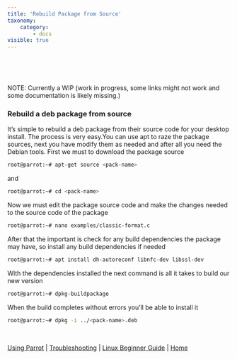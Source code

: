 ```yaml
---
title: 'Rebuild Package from Source'
taxonomy:
    category:
        - docs
visible: true
---
```


&nbsp;

&nbsp;

NOTE: Currently a WIP (work in progress, some links might not work and some documentation is likely missing.)

### Rebuild a deb package from source

It’s simple to rebuild a deb package from their source code for your desktop install. The process is very easy.You can use apt to raze the package sources, next you have modify them as needed and after all you need the Debian tools. First we must to download the package source

```bash
root@parrot:~# apt-get source <pack-name>
```
and
```bash
root@parrot:~# cd <pack-name>
```
Now we must edit the package source code and make the changes needed to the source code of the package
```bash
root@parrot:~# nano examples/classic-format.c
```
After that the important is check for any build dependencies the package may have, so install any build dependencies if needed
```bash
root@parrot:~# apt install dh-autoreconf libnfc-dev libssl-dev
```
With the dependencies installed the next command is all it takes to build our new version
```bash
root@parrot:~# dpkg-buildpackage
```
When the build completes without errors you’ll be able to install it
```bash
root@parrot:~# dpkg -i ../<pack-name>.deb
```

&nbsp;

[Using Parrot](https://www.parrotsec.org/docs/info/start/) | [Troubleshooting](https://www.parrotsec.org/docs/trbl/start/) | [Linux Beginner Guide](https://www.parrotsec.org/docs/library/lbg-basics/) | [Home](https://www.parrotsec.org/docs/)